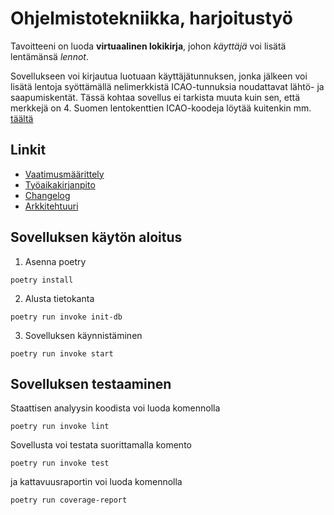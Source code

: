 # Ohjelmistotekniikka, harjoitustyö

Tavoitteeni on luoda **virtuaalinen lokikirja**, johon *käyttäjä* voi lisätä lentämänsä *lennot*.

Sovellukseen voi kirjautua luotuaan käyttäjätunnuksen, jonka jälkeen voi lisätä lentoja syöttämällä nelimerkkistä ICAO-tunnuksia noudattavat lähtö- ja saapumiskentät. Tässä kohtaa sovellus ei tarkista muuta kuin sen, että merkkejä on 4. Suomen lentokenttien ICAO-koodeja löytää kuitenkin mm. [täältä](https://fi.wikipedia.org/wiki/Suomen_lentoasemat_ja_-paikat)

## Linkit

- [Vaatimusmäärittely](./dokumentaatio/vaatimusmaarittely.md)
- [Työaikakirjanpito](./dokumentaatio/tuntikirjanpito.md)
- [Changelog](./dokumentaatio/changelog.md)
- [Arkkitehtuuri](./dokumentaatio/arkkitehtuuri.md)

## Sovelluksen käytön aloitus

1. Asenna poetry

```
poetry install
```

2. Alusta tietokanta

```
poetry run invoke init-db
```

3. Sovelluksen käynnistäminen

```
poetry run invoke start
```

## Sovelluksen testaaminen

Staattisen analyysin koodista voi luoda komennolla

```
poetry run invoke lint
```

Sovellusta voi testata suorittamalla komento

```
poetry run invoke test
```

ja kattavuusraportin voi luoda komennolla

```
poetry run coverage-report
```
